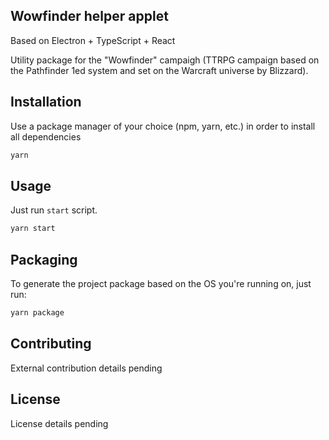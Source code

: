 ## Wowfinder helper applet

Based on Electron + TypeScript + React

Utility package for the "Wowfinder" campaigh (TTRPG campaign based on the Pathfinder 1ed system and set on the Warcraft universe by Blizzard).

## Installation

Use a package manager of your choice (npm, yarn, etc.) in order to install all dependencies

```bash
yarn
```

## Usage

Just run `start` script.

```bash
yarn start
```

## Packaging

To generate the project package based on the OS you're running on, just run:

```bash
yarn package
```

## Contributing

External contribution details pending

## License

License details pending